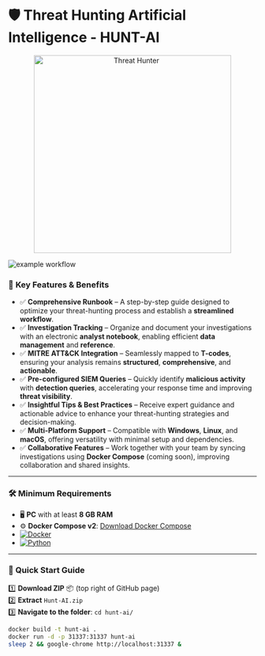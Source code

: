 # 🛡️ Threat Hunting Artificial Intelligence - HUNT-AI

<div align="center">
  <img src="https://git.infinit3i.com/matthew/Hunt-AI/raw/commit/4c3b0654cd4c5b94e8659f2d18f86e01b579ba87/Assets/threat_hunter.jpeg" alt="Threat Hunter" width="400">
</div>

![example workflow](https://github.com/infinit3i/hunt-ai/actions/workflows/WORKFLOW-FILE/badge.svg)

### 🎯 **Key Features & Benefits**

- ✅ **Comprehensive Runbook** – A step-by-step guide designed to optimize your threat-hunting process and establish a **streamlined workflow**.  
- ✅ **Investigation Tracking** – Organize and document your investigations with an electronic **analyst notebook**, enabling efficient **data management** and **reference**.  
- ✅ **MITRE ATT&CK Integration** – Seamlessly mapped to **T-codes**, ensuring your analysis remains **structured**, **comprehensive**, and **actionable**.  
- ✅ **Pre-configured SIEM Queries** – Quickly identify **malicious activity** with **detection queries**, accelerating your response time and improving **threat visibility**.  
- ✅ **Insightful Tips & Best Practices** – Receive expert guidance and actionable advice to enhance your threat-hunting strategies and decision-making.  
- ✅ **Multi-Platform Support** – Compatible with **Windows**, **Linux**, and **macOS**, offering versatility with minimal setup and dependencies.  
- ✅ **Collaborative Features** – Work together with your team by syncing investigations using **Docker Compose** (coming soon), improving collaboration and shared insights.

---

### 🛠️ **Minimum Requirements**

- 🖥️ **PC** with at least **8 GB RAM**
- ⚙️ **Docker Compose v2**: [Download Docker Compose](https://docs.docker.com/compose/install/)
- [![Docker](https://img.shields.io/badge/docker-%230db7ed.svg?style=for-the-badge&logo=docker&logoColor=white)](https://www.docker.com/get-started/)
- [![Python](https://img.shields.io/badge/python-3670A0?style=for-the-badge&logo=python&logoColor=ffdd54)](https://www.python.org/downloads/)

---

### 🚀 Quick Start Guide

1️⃣ **Download ZIP** 📦 (top right of GitHub page)  
2️⃣ **Extract** `Hunt-AI.zip`  
3️⃣ **Navigate to the folder**:
   `cd hunt-ai/`

```bash
docker build -t hunt-ai .
docker run -d -p 31337:31337 hunt-ai
sleep 2 && google-chrome http://localhost:31337 &
```
